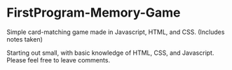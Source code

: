 # FirstProgram-Memory-Game
Simple card-matching game made in Javascript, HTML, and CSS. (Includes notes taken)

Starting out small, with basic knowledge of HTML, CSS, and Javascript.
Please feel free to leave comments.
